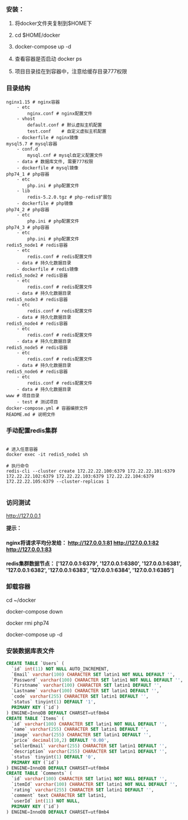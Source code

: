### 安装：

1. 将docker文件夹复制到$HOME下

2. cd $HOME/docker

3. docker-compose up -d

4. 查看容器是否启动 docker ps

5. 项目目录挂在到容器中，注意给缓存目录777权限

### 目录结构

```
nginx1.15 # nginx容器
    - etc
        nginx.conf # nginx配置文件
    - vhost
        default.conf # 默认虚拟主机配置
        test.conf    # 自定义虚拟主机配置
    - dockerfile # nginx镜像
mysql5.7 # mysql容器
    - conf.d
        mysql.cnf # mysql自定义配置文件
    - data # 数据库文件, 需要777权限
    - dockerfile # mysql镜像    
php74_1 # php容器
    - etc
        php.ini # php配置文件
    - lib
        redis-5.2.0.tgz # php-redis扩展包
    - dockerfile # php镜像
php74_2 # php容器
    - etc
        php.ini # php配置文件
php74_3 # php容器
    - etc
        php.ini # php配置文件            
redis5_node1 # redis容器
    - etc
        redis.conf # redis配置文件
    - data # 持久化数据目录
    - dockerfile # redis镜像
redis5_node2 # redis容器
    - etc
        redis.conf # redis配置文件
    - data # 持久化数据目录
redis5_node3 # redis容器
    - etc
        redis.conf # redis配置文件
    - data # 持久化数据目录
redis5_node4 # redis容器
    - etc
        redis.conf # redis配置文件
    - data # 持久化数据目录
redis5_node5 # redis容器
    - etc
        redis.conf # redis配置文件
    - data # 持久化数据目录
redis5_node6 # redis容器
    - etc
        redis.conf # redis配置文件
    - data # 持久化数据目录
www # 项目目录
    - test # 测试项目
docker-compose.yml # 容器编排文件
README.md # 说明文件    

```

### 手动配置redis集群

```

# 进入任意容器
docker exec -it redis5_node1 sh

# 执行命令
redis-cli --cluster create 172.22.22.100:6379 172.22.22.101:6379 172.22.22.102:6379 172.22.22.103:6379 172.22.22.104:6379 172.22.22.105:6379 --cluster-replicas 1


```

### 访问测试
http://127.0.0.1




**提示：**

#### nginx将请求平均分发给： http://127.0.0.1:81 http://127.0.0.1:82 http://127.0.0.1:83 

#### redis集群数据节点： ['127.0.0.1:6379', '127.0.0.1:6380', '127.0.0.1:6381', '127.0.0.1:6382', '127.0.0.1:6383', '127.0.0.1:6384', '127.0.0.1:6385']  



### 卸载容器

cd ~/docker

docker-compose down

docker rmi php74

docker-compose up -d

### 安装数据库表文件

```sql
CREATE TABLE `Users` (
  `id` int(11) NOT NULL AUTO_INCREMENT,
  `Email` varchar(100) CHARACTER SET latin1 NOT NULL DEFAULT '',
  `Password` varchar(100) CHARACTER SET latin1 NOT NULL DEFAULT '',
  `Firstname` varchar(100) CHARACTER SET latin1 DEFAULT '',
  `Lastname` varchar(100) CHARACTER SET latin1 DEFAULT '',
  `code` varchar(255) CHARACTER SET latin1 DEFAULT '',
  `status` tinyint(1) DEFAULT '1',
  PRIMARY KEY (`id`)
) ENGINE=InnoDB DEFAULT CHARSET=utf8mb4
CREATE TABLE `Items` (
  `id` varchar(100) CHARACTER SET latin1 NOT NULL DEFAULT '',
  `name` varchar(255) CHARACTER SET latin1 DEFAULT '',
  `image` varchar(255) CHARACTER SET latin1 DEFAULT '',
  `price` decimal(10,2) DEFAULT '0.00',
  `sellerEmail` varchar(255) CHARACTER SET latin1 DEFAULT '',
  `description` varchar(255) CHARACTER SET latin1 DEFAULT '',
  `status` tinyint(1) DEFAULT '0',
  PRIMARY KEY (`id`)
) ENGINE=InnoDB DEFAULT CHARSET=utf8mb4
CREATE TABLE `Comments` (
  `id` varchar(100) CHARACTER SET latin1 NOT NULL DEFAULT '',
  `itemId` varchar(100) CHARACTER SET latin1 NOT NULL DEFAULT '',
  `rating` varchar(255) CHARACTER SET latin1 DEFAULT '',
  `comment` text CHARACTER SET latin1,
  `userId` int(11) NOT NULL,
  PRIMARY KEY (`id`)
) ENGINE=InnoDB DEFAULT CHARSET=utf8mb4
```

